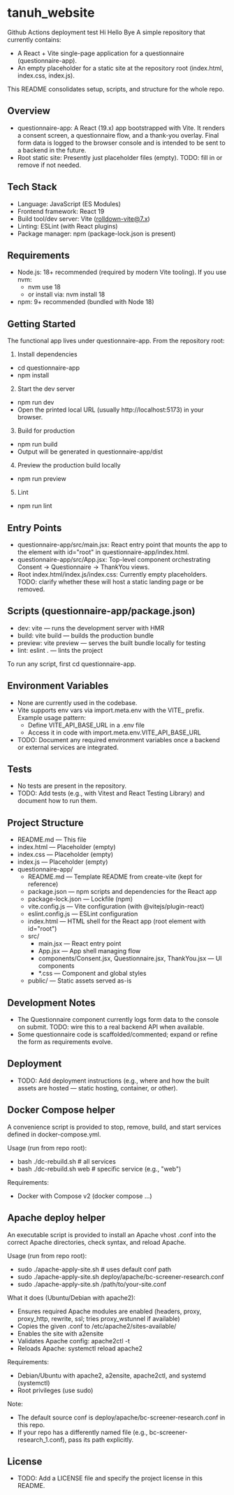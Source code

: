 # tanuh_website
Github Actions deployment test
Hi
Hello
Bye
A simple repository that currently contains:
- A React + Vite single-page application for a questionnaire (questionnaire-app).
- An empty placeholder for a static site at the repository root (index.html, index.css, index.js).

This README consolidates setup, scripts, and structure for the whole repo.

## Overview
- questionnaire-app: A React (19.x) app bootstrapped with Vite. It renders a consent screen, a questionnaire flow, and a thank-you overlay. Final form data is logged to the browser console and is intended to be sent to a backend in the future.
- Root static site: Presently just placeholder files (empty). TODO: fill in or remove if not needed.

## Tech Stack
- Language: JavaScript (ES Modules)
- Frontend framework: React 19
- Build tool/dev server: Vite (rolldown-vite@7.x)
- Linting: ESLint (with React plugins)
- Package manager: npm (package-lock.json is present)

## Requirements
- Node.js: 18+ recommended (required by modern Vite tooling). If you use nvm:
  - nvm use 18
  - or install via: nvm install 18
- npm: 9+ recommended (bundled with Node 18)

## Getting Started
The functional app lives under questionnaire-app. From the repository root:

1) Install dependencies
- cd questionnaire-app
- npm install

2) Start the dev server
- npm run dev
- Open the printed local URL (usually http://localhost:5173) in your browser.

3) Build for production
- npm run build
- Output will be generated in questionnaire-app/dist

4) Preview the production build locally
- npm run preview

5) Lint
- npm run lint

## Entry Points
- questionnaire-app/src/main.jsx: React entry point that mounts the app to the element with id="root" in questionnaire-app/index.html.
- questionnaire-app/src/App.jsx: Top-level component orchestrating Consent → Questionnaire → ThankYou views.
- Root index.html/index.js/index.css: Currently empty placeholders. TODO: clarify whether these will host a static landing page or be removed.

## Scripts (questionnaire-app/package.json)
- dev: vite — runs the development server with HMR
- build: vite build — builds the production bundle
- preview: vite preview — serves the built bundle locally for testing
- lint: eslint . — lints the project

To run any script, first cd questionnaire-app.

## Environment Variables
- None are currently used in the codebase.
- Vite supports env vars via import.meta.env with the VITE_ prefix. Example usage pattern:
  - Define VITE_API_BASE_URL in a .env file
  - Access it in code with import.meta.env.VITE_API_BASE_URL
- TODO: Document any required environment variables once a backend or external services are integrated.

## Tests
- No tests are present in the repository.
- TODO: Add tests (e.g., with Vitest and React Testing Library) and document how to run them.

## Project Structure
- README.md — This file
- index.html — Placeholder (empty)
- index.css — Placeholder (empty)
- index.js — Placeholder (empty)
- questionnaire-app/
  - README.md — Template README from create-vite (kept for reference)
  - package.json — npm scripts and dependencies for the React app
  - package-lock.json — Lockfile (npm)
  - vite.config.js — Vite configuration (with @vitejs/plugin-react)
  - eslint.config.js — ESLint configuration
  - index.html — HTML shell for the React app (root element with id="root")
  - src/
    - main.jsx — React entry point
    - App.jsx — App shell managing flow
    - components/Consent.jsx, Questionnaire.jsx, ThankYou.jsx — UI components
    - *.css — Component and global styles
  - public/ — Static assets served as-is

## Development Notes
- The Questionnaire component currently logs form data to the console on submit. TODO: wire this to a real backend API when available.
- Some questionnaire code is scaffolded/commented; expand or refine the form as requirements evolve.

## Deployment
- TODO: Add deployment instructions (e.g., where and how the built assets are hosted — static hosting, container, or other).

## Docker Compose helper
A convenience script is provided to stop, remove, build, and start services defined in docker-compose.yml.

Usage (run from repo root):
- bash ./dc-rebuild.sh            # all services
- bash ./dc-rebuild.sh web        # specific service (e.g., "web")

Requirements:
- Docker with Compose v2 (docker compose ...)

## Apache deploy helper
An executable script is provided to install an Apache vhost .conf into the correct Apache directories, check syntax, and reload Apache.

Usage (run from repo root):
- sudo ./apache-apply-site.sh                                  # uses default conf path
- sudo ./apache-apply-site.sh deploy/apache/bc-screener-research.conf
- sudo ./apache-apply-site.sh /path/to/your-site.conf

What it does (Ubuntu/Debian with apache2):
- Ensures required Apache modules are enabled (headers, proxy, proxy_http, rewrite, ssl; tries proxy_wstunnel if available)
- Copies the given .conf to /etc/apache2/sites-available/
- Enables the site with a2ensite <name>
- Validates Apache config: apache2ctl -t
- Reloads Apache: systemctl reload apache2

Requirements:
- Debian/Ubuntu with apache2, a2ensite, apache2ctl, and systemd (systemctl)
- Root privileges (use sudo)

Note:
- The default source conf is deploy/apache/bc-screener-research.conf in this repo.
- If your repo has a differently named file (e.g., bc-screener-research_1.conf), pass its path explicitly.

## License
- TODO: Add a LICENSE file and specify the project license in this README.
